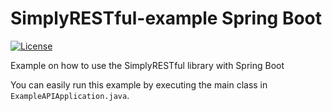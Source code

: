 # SimplyRESTful-example Spring Boot
[![License](https://img.shields.io/badge/License-Apache%202.0-blue.svg?style=plastic)](https://opensource.org/licenses/Apache-2.0)

Example on how to use the SimplyRESTful library with Spring Boot

You can easily run this example by executing the main class in `ExampleAPIApplication.java`. 
